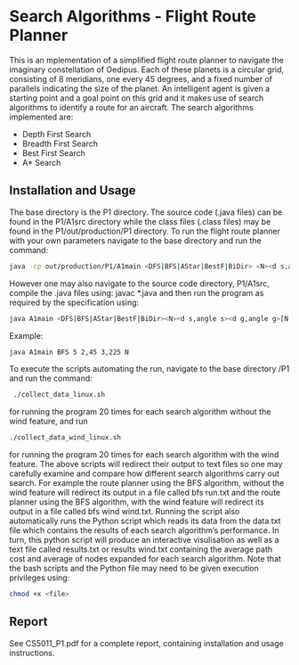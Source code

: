 # Search Algorithms - Flight Route Planner

This is an mplementation of a simplified flight route planner to navigate the imaginary constellation of Oedipus. Each of these planets is a circular grid, consisting of 8 meridians, one every 45 degrees, and a fixed number of parallels indicating the size of the planet. An intelligent agent is given a starting point and a goal point on this grid and it makes use of search algorithms to identify a route for an aircraft. The search algorithms implemented are:
* Depth First Search
* Breadth First Search
* Best First Search
* A* Search

## Installation and Usage

The base directory is the P1 directory. The source code (.java files) can be found in the P1/A1src directory while the class files (.class files) may be found in the P1/out/production/P1 directory. To run the flight route planner with your own parameters navigate to the base directory and run the command:

```bash
java -cp out/production/P1/A1main <DFS|BFS|AStar|BestF|BiDir> <N><d s,angle s><d g,angle g>[N|S|E|W]
```
However one may also navigate to the source code directory, P1/A1src, compile the .java files using: javac *.java and then run the program as required by the specification using:
```bash
java A1main <DFS|BFS|AStar|BestF|BiDir><N><d s,angle s><d g,angle g>[N|S|E|W]
```

Example: 
```bash
java A1main BFS 5 2,45 3,225 N
```
To execute the scripts automating the run, navigate to the base directory /P1 and run the command:

```bash
 ./collect_data_linux.sh
 ```
for running the program 20 times for each search algorithm without the wind feature, and run 
```bash
./collect_data_wind_linux.sh
```
for running the program 20 times for each search algorithm with the wind feature. The above scripts will redirect their output to text files so one may carefully examine and compare how different search algorithms carry out search. For example the route planner using the BFS algorithm, without the wind feature will redirect its output in a file called bfs run.txt and the route planner using the BFS algorithm, with the wind feature will redirect its output in a file called bfs wind wind.txt. Running the script also automatically runs the Python script which reads its data from the data.txt file which contains the results of each search algorithm’s performance. In turn, this python script will produce an interactive visulisation as well as a text file called results.txt or results wind.txt containing the average path cost and average of nodes expanded for each search algorithm. Note that the bash scripts and the Python file may need to be given execution privileges using: 

```bash
chmod +x <file>
```
## Report

See CS5011_P1.pdf for a complete report, containing installation and usage instructions.

